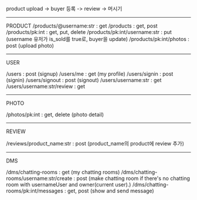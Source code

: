 product upload -> buyer 등록 -> review -> 머시기

---

PRODUCT
/products/@username:str : get
/products : get, post
/products/pk:int : get, put, delete
/products/pk:int/username:str : put (username 유저가 is_sold를 true로, buyer을 update)
/products/pk:int/photos : post (upload photo)

---

USER

/users : post (signup)
/users/me : get (my profile)
/users/signin : post (signin)
/users/signout : post (signout)
/users/username:str : get
/users/username:str/review : get

---

PHOTO

/photos/pk:int : get, delete (photo detail)

---

REVIEW

/reviews/product_name:str : post (product_name의 product에 review 추가)

---

DMS

/dms/chatting-rooms : get (my chatting rooms)
/dms/chatting-rooms/username:str/create : post (make chatting room if there's no chatting room with usernameUser and owner(current user).)
/dms/chatting-rooms/pk:int/messages : get, post (show and send message)
